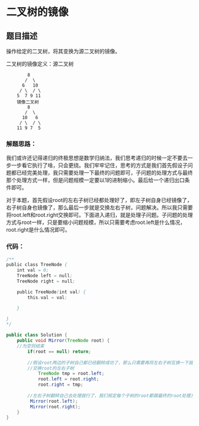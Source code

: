 # 二叉树的镜像

## 题目描述
操作给定的二叉树，将其变换为源二叉树的镜像。

二叉树的镜像定义：源二叉树 

    	    8
    	   /  \
    	  6   10
    	 / \  / \
    	5  7 9 11
    	镜像二叉树
    	    8
    	   /  \
    	  10   6
    	 / \  / \
    	11 9 7  5

### 解题思路：

我们或许还记得递归的终极思想是数学归纳法，我们思考递归的时候一定不要去一步一步看它执行了啥，只会更绕。我们牢牢记住，思考的方式是我们首先假设子问题都已经完美处理，我只需要处理一下最终的问题即可，子问题的处理方式与最终那个处理方式一样，但是问题规模一定要以1的进制缩小。最后给一个递归出口条件即可。

对于本题，首先假设root的左右子树已经都处理好了，即左子树自身已经镜像了，右子树自身也镜像了，那么最后一步就是交换左右子树，问题解决。所以我只需要将root.left和root.right交换即可。下面进入递归，就是处理子问题。子问题的处理方式与root一样，只是要缩小问题规模，所以只需要考虑root.left是什么情况，root.right是什么情况即可。



### 代码：


```java
/**
public class TreeNode {
    int val = 0;
    TreeNode left = null;
    TreeNode right = null;

    public TreeNode(int val) {
        this.val = val;

    }

}
*/

public class Solution {
    public void Mirror(TreeNode root) {
    //为空则结束
        if(root == null) return;
        
        //假设root两边的子树自己都已经翻转成功了，那么只需要再将左右子树互换一下就成功了
        //交换root的左右子树
            TreeNode tmp = root.left;
            root.left = root.right;
            root.right = tmp;
            
        //左右子树翻转自己去处理就行了，我们规定每个子树的root都跟最终的root处理方式一样即可
         Mirror(root.left);
         Mirror(root.right);
    }
}
```